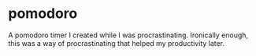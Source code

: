 pomodoro
========

A pomodoro timer I created while I was procrastinating. Ironically enough, this was a way of procrastinating that helped my productivity later.
